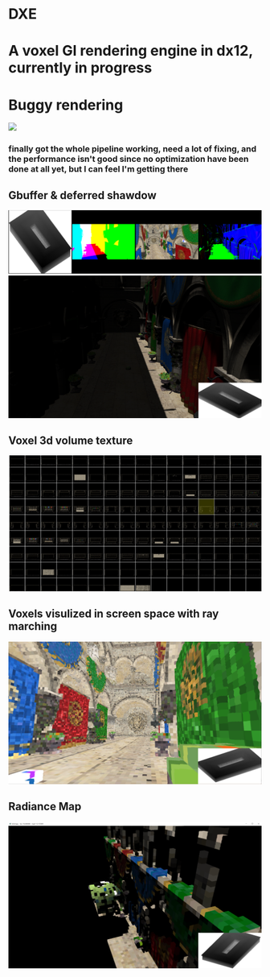 # DXE
# A voxel GI rendering engine in dx12, currently in progress

# Buggy rendering
![](sc/vxbuggy.PNG)
### finally got the whole pipeline working, need a lot of fixing, and the performance isn't good since no optimization have been done at all yet, but I can feel I'm getting there


## Gbuffer & deferred shawdow 
![](sc/gb.PNG)
![](sc/sm.PNG)

## Voxel 3d volume texture
![](sc/voxeltex.PNG)

## Voxels visulized in screen space with ray marching
![](sc/svoxel.PNG)

## Radiance Map
![](sc/radiance.PNG)


